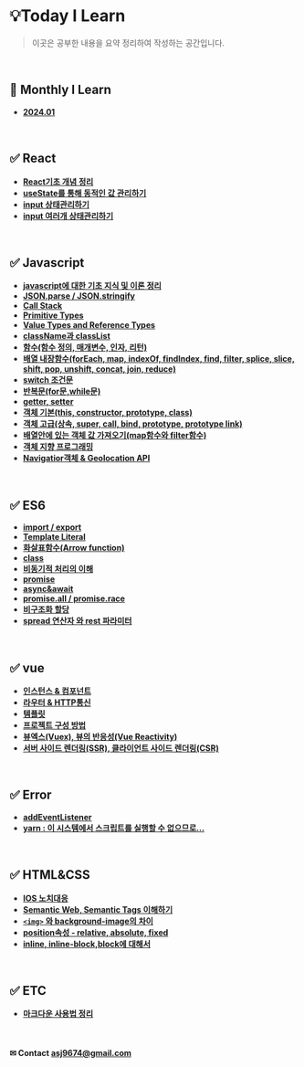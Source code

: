 
# 💡Today I Learn 
> 이곳은 공부한 내용을 요약 정리하여 작성하는 공간입니다.

<br />

## 📅 Monthly I Learn
* **[2024.01](https://github.com/ahn-sujin/TIL/blob/main/MIL/mli-202401.md)**


<br>

## ✅ React
 * **[React기초 개념 정리](https://github.com/ahn-sujin/create-react-app-voca/blob/main/README.md)**
 * **[useState를 통해 동적인 값 관리하기](https://github.com/ahn-sujin/create-react-app-voca/blob/main/summary/react10.md)**
 * **[input 상태관리하기](./react/react_input01.md)** 
 * **[input 여러개 상태관리하기](./react/react_input02.md)** 

<br>
     
## ✅ Javascript
  * **[javascript에 대한 기초 지식 및 이론 정리](./javascript/javascript.md)** 
  * **[JSON.parse / JSON.stringify](./javascript/JSON.md)** 
  * **[Call Stack](./javascript/callstack.md)**
  * **[Primitive Types](./javascript/Primitive_Types.md)**
  * **[Value Types and Reference Types](./javascript/value_types_and_reference_types.md)**
  * **[className과 classList](./javascript/class_추가_변경_삭제_읽기.md)**
  * **[함수(함수 정의, 매개변수, 인자, 리턴)](./javascript/function.md)**
  * **[배열 내장함수(forEach, map, indexOf, findIndex, find, filter, splice, slice, shift, pop, unshift, concat, join, reduce)](./javascript/내장함수.md)**
  * **[switch 조건문](./javascript/switch조건문.md)**
  * **[반복문(for문,while문)](./javascript/loop.md)**
  * **[getter, setter](./javascript/getter,setter.md)**
  * **[객체 기본(this, constructor, prototype, class)](./javascript/객체.md)**
  * **[객체 고급(상속, super, call, bind, prototype, prototype link)](./javascript/객체_상속.md)**
  * **[배열안에 있는 객체 값 가져오기(map함수와 filter함수)](./javascript/map,filter함수.md)** 
  * **[객체 지향 프로그래밍](./javascript/opp.md)**
  * **[Navigatior객체 & Geolocation API](./javascript/geolacation.md)** 

<br>

## ✅ ES6
  * **[import / export](./ES6/modules.md)** 
  * **[Template Literal](./ES6/TemplateLiteral.md)**
  * **[화살표함수(Arrow function)](./ES6/arrowFunction.md)**
  * **[class](./ES6/class.md)**
  * **[비동기적 처리의 이해](./javascript/asynchoronous.md)** 
  * **[promise](./ES6/promise.md)** 
  * **[async&await](./ES6/async&await.md)**
  * **[promise.all / promise.race](./ES6/promise_all.md)** 
  * **[비구조화 할당](./ES6/destructuring_assignment.md)**
  * **[spread 연산자 와 rest 파라미터](./ES6/spread.md)**   

<br>

## ✅ vue
 * **[인스턴스 & 컴포넌트](./vue/vue01.md)**
 * **[라우터 & HTTP통신](./vue/vue02.md)**
 * **[템플릿](./vue/vue03.md)**
 * **[프로젝트 구성 방법](./vue/vue04.md)**
 * **[뷰엑스(Vuex), 뷰의 반응성(Vue Reactivity)](./vue/vue05.md)**
 * **[서버 사이드 렌더링(SSR), 클라이언트 사이드 렌더링(CSR)](./vue/vue06.md)**
 
<br>   

## ✅ Error
  * **[addEventListener](./Error/addEventListener오류.md)**
  * **[yarn : 이 시스템에서 스크립트를 실행할 수 없으므로...](./Error/yarn.md)**
 
<br>

## ✅ HTML&CSS
* **[IOS 노치대응](./css/safe_area.md)**
* **[Semantic Web, Semantic Tags 이해하기](https://velog.io/@ahn-sujin/Semantic-Web-Semantic-Tags-%EC%9D%B4%ED%95%B4%ED%95%98%EA%B8%B0)** 
* **[```<img>``` 와 background-image의 차이](https://velog.io/@ahn-sujin/HTMLCSS-img-%EC%99%80-background-image%EC%9D%98-%EC%B0%A8%EC%9D%B4)**
* **[position속성 - relative, absolute, fixed](https://velog.io/@ahn-sujin/CSS-position%EC%86%8D%EC%84%B1-relative-absolute-fixed)** 
* **[inline, inline-block,block에 대해서](https://velog.io/@ahn-sujin/CSS-inline-inline-blockblock%EC%97%90-%EB%8C%80%ED%95%B4%EC%84%9C)** 


<br>

## ✅ ETC
  * **[마크다운 사용법 정리](./markdown.md)** 
 


<br>

#### ✉ Contact asj9674@gmail.com
